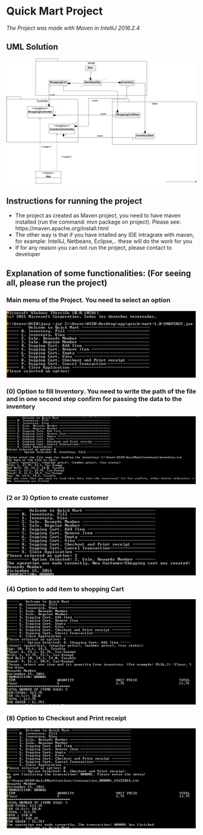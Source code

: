<h1> Quick Mart Project </h1>
<p><em>The Project was made with Maven in IntelliJ 2016.2.4</em></p>
<h2>UML Solution</h2>
<p>  
  <img src="doc/model.jpg"/>  
</p>
<h2>Instructions for running the project</h2>
<ul>
<li>The project as created as Maven project, you need to have maven installed (run the command: mvn package on project). Please see: https://maven.apache.org/install.html</li>
<li>The other way is that if you have intalled any IDE intragrate with maven, for example: IntelliJ, Netbeans, Eclipse,..  these will do the work for you </li>
<li>If for any reason you can not  run the project, please contact to developer </li>
</ul>

<h2>Explanation of some functionalities: (For seeing all, please run the project)</h2>

<p>
  <h3>Main menu of the Project. You need to select an option</h3>
  <img src="doc/menu.JPG" width="500"/>  
</p>
<p>
  <h3>(0) Option to fill Inventory. You need to write the path of the file and in one second step confirm for passing the data to the inventory</h3>
  <img src="doc/menuFill_Inventory.JPG" width="500"/>  
</p>
<p>
  <h3>(2 or 3) Option to create customer</h3>
  <img src="doc/menuCreate_Customer.JPG" width="500"/>  
</p>
<p>
  <h3>(4) Option to add item to shopping Cart</h3>
  <img src="doc/menuAdd_ItemShoppingCart.JPG" width="500"/>  
</p>
<p>
  <h3>(8) Option to Checkout and Print receipt</h3>
  <img src="doc/menuCheckout.JPG" width="500"/>  
</p>



